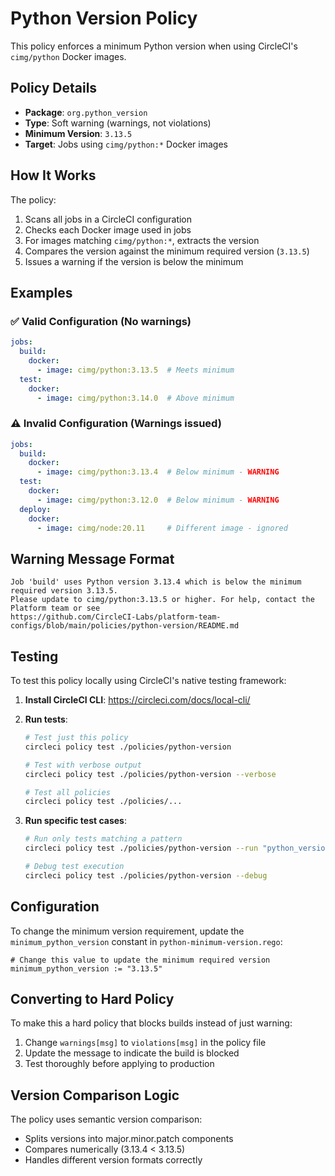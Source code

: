 # Python Version Policy

This policy enforces a minimum Python version when using CircleCI's `cimg/python` Docker images.

## Policy Details

- **Package**: `org.python_version`
- **Type**: Soft warning (warnings, not violations)
- **Minimum Version**: `3.13.5`
- **Target**: Jobs using `cimg/python:*` Docker images

## How It Works

The policy:
1. Scans all jobs in a CircleCI configuration
2. Checks each Docker image used in jobs
3. For images matching `cimg/python:*`, extracts the version
4. Compares the version against the minimum required version (`3.13.5`)
5. Issues a warning if the version is below the minimum

## Examples

### ✅ Valid Configuration (No warnings)
```yaml
jobs:
  build:
    docker:
      - image: cimg/python:3.13.5  # Meets minimum
  test:
    docker:
      - image: cimg/python:3.14.0  # Above minimum
```

### ⚠️ Invalid Configuration (Warnings issued)
```yaml
jobs:
  build:
    docker:
      - image: cimg/python:3.13.4  # Below minimum - WARNING
  test:
    docker:
      - image: cimg/python:3.12.0  # Below minimum - WARNING
  deploy:
    docker:
      - image: cimg/node:20.11     # Different image - ignored
```

## Warning Message Format

```
Job 'build' uses Python version 3.13.4 which is below the minimum required version 3.13.5. 
Please update to cimg/python:3.13.5 or higher. For help, contact the Platform team or see 
https://github.com/CircleCI-Labs/platform-team-configs/blob/main/policies/python-version/README.md
```

## Testing

To test this policy locally using CircleCI's native testing framework:

1. **Install CircleCI CLI**: https://circleci.com/docs/local-cli/
2. **Run tests**:
   ```bash
   # Test just this policy
   circleci policy test ./policies/python-version
   
   # Test with verbose output
   circleci policy test ./policies/python-version --verbose
   
   # Test all policies
   circleci policy test ./policies/...
   ```

3. **Run specific test cases**:
   ```bash
   # Run only tests matching a pattern
   circleci policy test ./policies/python-version --run "python_version_too_low"
   
   # Debug test execution
   circleci policy test ./policies/python-version --debug
   ```

## Configuration

To change the minimum version requirement, update the `minimum_python_version` constant in `python-minimum-version.rego`:

```rego
# Change this value to update the minimum required version
minimum_python_version := "3.13.5"
```

## Converting to Hard Policy

To make this a hard policy that blocks builds instead of just warning:

1. Change `warnings[msg]` to `violations[msg]` in the policy file
2. Update the message to indicate the build is blocked
3. Test thoroughly before applying to production

## Version Comparison Logic

The policy uses semantic version comparison:
- Splits versions into major.minor.patch components
- Compares numerically (3.13.4 < 3.13.5)
- Handles different version formats correctly 